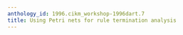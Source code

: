 ```yaml
---
anthology_id: 1996.cikm_workshop-1996dart.7
title: Using Petri nets for rule termination analysis
---
```

